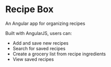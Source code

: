 # Recipe Box
An Angular app for organizing recipes

Built with AngularJS, users can:
 - Add and save new recipes
 - Search for saved recipes
 - Create a grocery list from recipe ingredients
 - View saved recipes
